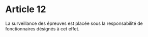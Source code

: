 # Article 12

La surveillance des épreuves est placée sous la responsabilité de fonctionnaires désignés à cet effet.
